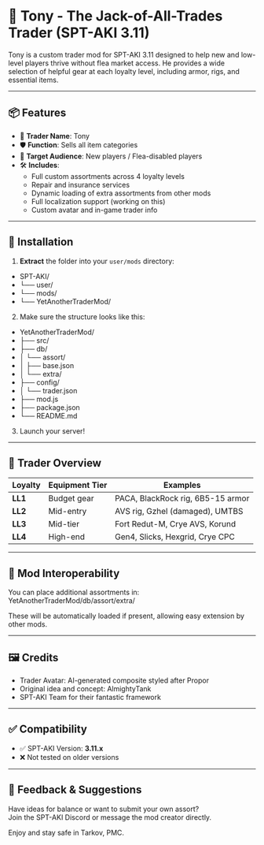 # 🛒 Tony - The Jack-of-All-Trades Trader (SPT-AKI 3.11)

Tony is a custom trader mod for SPT-AKI 3.11 designed to help new and low-level players thrive without flea market access. He provides a wide selection of helpful gear at each loyalty level, including armor, rigs, and essential items.

---

## 📦 Features

- 🧢 **Trader Name**: Tony  
- 🛡️ **Function**: Sells all item categories  
- 🎯 **Target Audience**: New players / Flea-disabled players  
- 🛠️ **Includes**:
  - Full custom assortments across 4 loyalty levels
  - Repair and insurance services
  - Dynamic loading of extra assortments from other mods
  - Full localization support (working on this)
  - Custom avatar and in-game trader info

---

## 📁 Installation

1. **Extract** the folder into your `user/mods` directory:
- SPT-AKI/
- └── user/
- └── mods/
- └── YetAnotherTraderMod/

2. Make sure the structure looks like this:
- YetAnotherTraderMod/
- ├── src/
- ├── db/
- │ └── assort/
- │ ├── base.json
- │ └── extra/
- ├── config/
- │ └── trader.json
- ├── mod.js
- ├── package.json
- └── README.md

3. Launch your server!

---

## 📜 Trader Overview

| Loyalty | Equipment Tier | Examples |
|---------|----------------|----------|
| **LL1** | Budget gear     | PACA, BlackRock rig, 6B5-15 armor |
| **LL2** | Mid-entry       | AVS rig, Gzhel (damaged), UMTBS |
| **LL3** | Mid-tier        | Fort Redut-M, Crye AVS, Korund |
| **LL4** | High-end        | Gen4, Slicks, Hexgrid, Crye CPC |

---

## 🧩 Mod Interoperability

You can place additional assortments in:
YetAnotherTraderMod/db/assort/extra/

These will be automatically loaded if present, allowing easy extension by other mods.

---

## 🖼️ Credits

- Trader Avatar: AI-generated composite styled after Propor  
- Original idea and concept: AlmightyTank
- SPT-AKI Team for their fantastic framework

---

## ✅ Compatibility

- ✅ SPT-AKI Version: **3.11.x**
- ❌ Not tested on older versions

---

## 📣 Feedback & Suggestions

Have ideas for balance or want to submit your own assort?  
Join the SPT-AKI Discord or message the mod creator directly.

Enjoy and stay safe in Tarkov, PMC.
